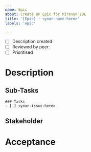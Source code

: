 ```yaml
---
name: Epic
about: Create an Epic for Miranum IDE
title: '[Epic] - <your-name-here>'
labels: 'epic'

---
```


- [ ] Description created
- [ ] Reviewed by peer: <tag-person-here>
- [ ] Prioritised

# Description
<!-- Describe the Epic -->

## Sub-Tasks
<!-- Please list the required features / subtasks for this epic here --> 
```[tasklist]
### Tasks
- [ ] <your-issue-here>
```

## Stakeholder
<!-- Who is the stakeholder which needs to be involved/consulted --> 

# Acceptance
<!-- What is required for this epic to be a success? --> 
